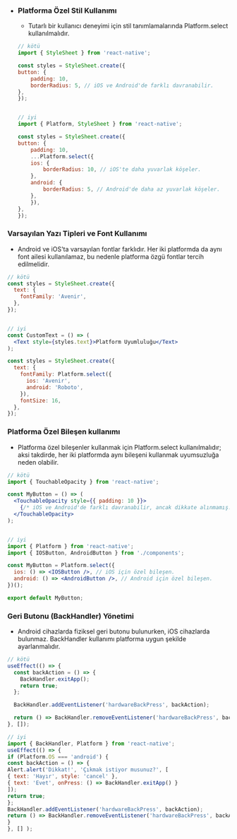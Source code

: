 - ### Platforma Özel Stil Kullanımı
    * Tutarlı bir kullanıcı deneyimi için stil tanımlamalarında Platform.select kullanılmalıdır.
    ```jsx
    // kötü
	import { StyleSheet } from 'react-native';

	const styles = StyleSheet.create({
	button: {
		padding: 10,
		borderRadius: 5, // iOS ve Android'de farklı davranabilir.
	},
	});


    // iyi
	import { Platform, StyleSheet } from 'react-native';

	const styles = StyleSheet.create({
	button: {
		padding: 10,
		...Platform.select({
		ios: {
			borderRadius: 10, // iOS'te daha yuvarlak köşeler.
		},
		android: {
			borderRadius: 5, // Android'de daha az yuvarlak köşeler.
		},
		}),
	},
	});

    ```

### Varsayılan Yazı Tipleri ve Font Kullanımı
* Android ve iOS'ta varsayılan fontlar farklıdır. Her iki platformda da aynı font ailesi kullanılamaz, bu nedenle platforma özgü fontlar tercih edilmelidir.
```jsx
// kötü
const styles = StyleSheet.create({
  text: {
    fontFamily: 'Avenir',
  },
});


// iyi
const CustomText = () => (
  <Text style={styles.text}>Platform Uyumluluğu</Text>
);

const styles = StyleSheet.create({
  text: {
    fontFamily: Platform.select({
      ios: 'Avenir',
      android: 'Roboto',
    }),
    fontSize: 16,
  },
});

```

### Platforma Özel Bileşen kullanımı
* Platforma özel bileşenler kullanmak için Platform.select kullanılmalıdır; aksi takdirde, her iki platformda aynı bileşeni kullanmak uyumsuzluğa neden olabilir.
```jsx
// kötü
import { TouchableOpacity } from 'react-native';

const MyButton = () => (
  <TouchableOpacity style={{ padding: 10 }}>
    {/* iOS ve Android'de farklı davranabilir, ancak dikkate alınmamış. */}
  </TouchableOpacity>
);


// iyi
import { Platform } from 'react-native';
import { IOSButton, AndroidButton } from './components';

const MyButton = Platform.select({
  ios: () => <IOSButton />, // iOS için özel bileşen.
  android: () => <AndroidButton />, // Android için özel bileşen.
})();

export default MyButton;

```


### Geri Butonu (BackHandler) Yönetimi
* Android cihazlarda fiziksel geri butonu bulunurken, iOS cihazlarda bulunmaz. BackHandler kullanımı platforma uygun şekilde ayarlanmalıdır.
```jsx
// kötü
useEffect(() => {
  const backAction = () => {
    BackHandler.exitApp();
    return true;
  };

  BackHandler.addEventListener('hardwareBackPress', backAction);

  return () => BackHandler.removeEventListener('hardwareBackPress', backAction);
}, []);

// iyi
import { BackHandler, Platform } from 'react-native';
useEffect(() => {
if (Platform.OS === 'android') {
const backAction = () => {
Alert.alert('Dikkat!', 'Çıkmak istiyor musunuz?', [
{ text: 'Hayır', style: 'cancel' },
{ text: 'Evet', onPress: () => BackHandler.exitApp() }
]);
return true;
};
BackHandler.addEventListener('hardwareBackPress', backAction);
return () => BackHandler.removeEventListener('hardwareBackPress', backAction);
}
}, [] );
```
